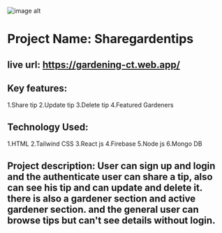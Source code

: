 ![image alt](https://i.ibb.co/ynnzcBgq/ss2.jpg)
# Project Name: Sharegardentips
## live url: https://gardening-ct.web.app/
## Key features:
   1.Share tip
   2.Update tip
   3.Delete tip
   4.Featured Gardeners
## Technology Used:
   1.HTML
   2.Tailwind CSS
   3.React js
   4.Firebase
   5.Node js
   6.Mongo DB
   
## Project description: User can sign up and login and the authenticate user can share a tip, also can see his tip and can update and delete it. there is also a gardener section and active gardener section. and the general user can browse tips but can't see details without login.
